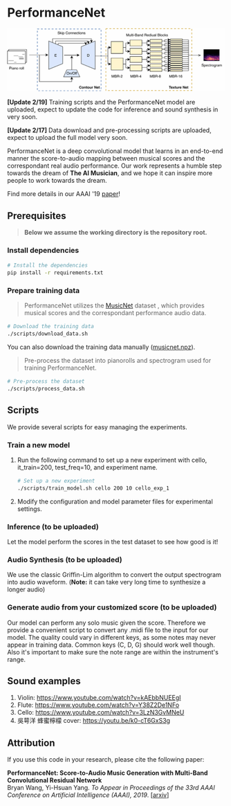 
# PerformanceNet


![Model image](https://github.com/bwang514/PerformanceNet/blob/master/model.jpg)

**[Update 2/19]** Training scripts and the PerformanceNet model are uploaded, expect to update the code for inference and sound synthesis in very soon. 

**[Update 2/17]** Data download and pre-processing scripts are uploaded, expect to upload the full model very soon. 

PerformanceNet is a deep convolutional model that learns in an end-to-end manner the score-to-audio mapping between musical scores and the correspondant real audio performance. Our work represents a humble step towards the dream of **The AI Musician**, and we hope it can inspire more people to work towards the dream.

Find more details in our AAAI '19 [paper](https://arxiv.org/abs/1811.04357)!


## Prerequisites

> __Below we assume the working directory is the repository root.__

### Install dependencies

  ```sh
  # Install the dependencies
  pip install -r requirements.txt
  ```

### Prepare training data

> PerformanceNet utilizes the [MusicNet](https://homes.cs.washington.edu/~thickstn/start.html) dataset
, which provides musical scores and the correspondant performance audio data.

```sh
# Download the training data
./scripts/download_data.sh
```
You can also download the training data manually
([musicnet.npz](https://homes.cs.washington.edu/~thickstn/media/musicnet.npz)).

> Pre-process the dataset into pianorolls and spectrogram used for training PerformanceNet.

```sh
# Pre-process the dataset
./scripts/process_data.sh
```
## Scripts

We provide several scripts for easy managing the experiments.

### Train a new model

1. Run the following command to set up a new experiment with cello, it_train=200, test_freq=10, and experiment name.

   ```sh
   # Set up a new experiment
   ./scripts/train_model.sh cello 200 10 cello_exp_1
   ```

2. Modify the configuration and model parameter files for experimental settings.

### Inference (to be uploaded)

Let the model perform the scores in the test dataset to see how good is it!

### Audio Synthesis (to be uploaded)

We use the classic Griffin-Lim algorithm to convert the output spectrogram into audio waveform. (__Note:__ it can take very long time to synthesize a longer audio)

### Generate audio from your customized score (to be uploaded)

Our model can perform any solo music given the score. Therefore we provide a convenient script to convert any .midi file to the input for our model. The quality could vary in different keys, as some notes may never appear in training data. Common keys (C, D, G) should work well though. Also it's important to make sure the note range are within the instrument's range.

## Sound examples

1. Violin: https://www.youtube.com/watch?v=kAEbbNUEEgI
2. Flute: https://www.youtube.com/watch?v=Y38Z2De1NFo
3. Cello: https://www.youtube.com/watch?v=3LzN3GvMNeU
4. 吳萼洋 蜂蜜檸檬 cover: https://youtu.be/k0-cT6GxS3g

## Attribution

If you use this code in your research, please cite the following paper:

__PerformanceNet: Score-to-Audio Music Generation with Multi-Band Convolutional Residual Network__<br>
Bryan Wang, Yi-Hsuan Yang. _To Appear in Proceedings of the 33rd AAAI Conference on Artificial Intelligence (AAAI), 2019_. [[arxiv](https://arxiv.org/abs/1811.04357)]

